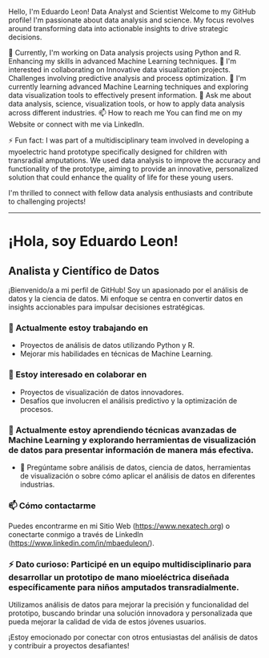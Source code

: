 
Hello, I'm Eduardo Leon!
Data Analyst and Scientist
Welcome to my GitHub profile! I'm passionate about data analysis and science. My focus revolves around transforming data into actionable insights to drive strategic decisions.

🔭 Currently, I'm working on
Data analysis projects using Python and R.
Enhancing my skills in advanced Machine Learning techniques.
👯 I'm interested in collaborating on
Innovative data visualization projects.
Challenges involving predictive analysis and process optimization.
🌱 I'm currently learning advanced Machine Learning techniques and exploring data visualization tools to effectively present information.
💬 Ask me about data analysis, science, visualization tools, or how to apply data analysis across different industries.
📫 How to reach me
You can find me on my Website or connect with me via LinkedIn.

⚡ Fun fact: I was part of a multidisciplinary team involved in developing a myoelectric hand prototype specifically designed for children with transradial amputations.
We used data analysis to improve the accuracy and functionality of the prototype, aiming to provide an innovative, personalized solution that could enhance the quality of life for these young users.

I'm thrilled to connect with fellow data analysis enthusiasts and contribute to challenging projects!


________________________________________________________________________________________________________________________________________________________



# ¡Hola, soy Eduardo Leon!

## Analista y Científico de Datos

¡Bienvenido/a a mi perfil de GitHub! Soy un apasionado por el análisis de datos y la ciencia de datos. Mi enfoque se centra en convertir datos en insights accionables para impulsar decisiones estratégicas.

### 🔭 Actualmente estoy trabajando en
- Proyectos de análisis de datos utilizando Python y R.
- Mejorar mis habilidades en técnicas de Machine Learning.

### 👯 Estoy interesado en colaborar en
- Proyectos de visualización de datos innovadores.
- Desafíos que involucren el análisis predictivo y la optimización de procesos.

### 🌱 Actualmente estoy aprendiendo técnicas avanzadas de Machine Learning y explorando herramientas de visualización de datos para presentar información de manera más efectiva.
- 💬 Pregúntame sobre análisis de datos, ciencia de datos, herramientas de visualización o sobre cómo aplicar el análisis de datos en diferentes industrias.


### 📫 Cómo contactarme
Puedes encontrarme en mi Sitio Web (https://www.nexatech.org) o 
conectarte conmigo a través de LinkedIn (https://www.linkedin.com/in/mbaeduleon/).

### ⚡ Dato curioso: Participé en un equipo multidisciplinario para desarrollar un prototipo de mano mioeléctrica diseñada específicamente para niños amputados transradialmente. 
Utilizamos análisis de datos para mejorar la precisión y funcionalidad del prototipo, buscando brindar una solución innovadora y personalizada que pueda mejorar la calidad de vida de estos jóvenes usuarios.


¡Estoy emocionado por conectar con otros entusiastas del análisis de datos y contribuir a proyectos desafiantes!

